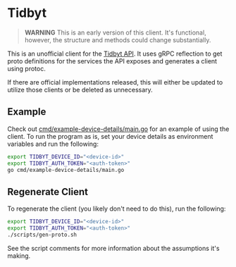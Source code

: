 # Tidbyt
> **WARNING** This is an early version of this client. It's functional, however, the structure and methods could change
> substantially.

This is an unofficial client for the [Tidbyt API](https://tidbyt.dev/). It uses gRPC reflection to get proto definitions
for the services the API exposes and generates a client using protoc.

If there are official implementations released, this will either be updated to utilize those clients or be deleted as
unnecessary.

## Example
Check out [cmd/example-device-details/main.go](cmd/example-device-details/main.go) for an example of using the client.
To run the program as is, set your device details as environment variables and run the following:
```bash
export TIDBYT_DEVICE_ID="<device-id>"
export TIDBYT_AUTH_TOKEN="<auth-token>"
go cmd/example-device-details/main.go
```

## Regenerate Client
To regenerate the client (you likely don't need to do this), run the following:
```bash
export TIDBYT_DEVICE_ID="<device-id>"
export TIDBYT_AUTH_TOKEN="<auth-token>"
./scripts/gen-proto.sh
```

See the script comments for more information about the assumptions it's making.